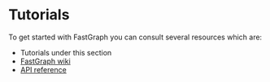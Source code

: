 # Tutorials

To get started with FastGraph you can consult several resources which are:
- Tutorials under this section
- [FastGraph wiki](https://github.com/FastGraph/FastGraph/wiki)
- [API reference](../api/index.md)